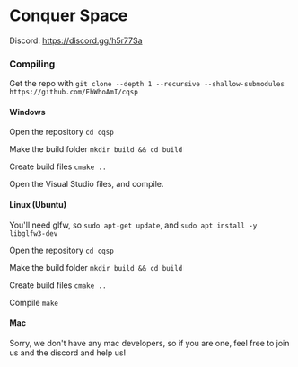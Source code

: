 Conquer Space
======

Discord: https://discord.gg/h5r77Sa

### Compiling
Get the repo with `git clone --depth 1 --recursive --shallow-submodules https://github.com/EhWhoAmI/cqsp`

#### Windows
Open the repository `cd cqsp`

Make the build folder `mkdir build && cd build`

Create build files `cmake ..`

Open the Visual Studio files, and compile.

#### Linux (Ubuntu)
You'll need glfw, so `sudo apt-get update`, and `sudo apt install -y libglfw3-dev`

Open the repository `cd cqsp`

Make the build folder `mkdir build && cd build`

Create build files `cmake ..`

Compile `make`

#### Mac
Sorry, we don't have any mac developers, so if you are one, feel free to join us and the discord and help us!
